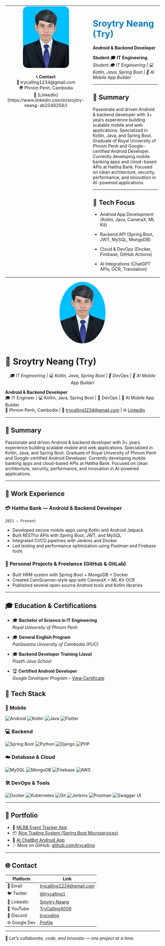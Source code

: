 <table>
  <tr>
    <td width="190" valign="top" align="center">
      <img src="trycalling.jpg" alt="Try Profile" width="150" style="border-radius: 15px;" /><br/><br/>
      <strong>📞 Contact</strong><br/>
      📧 trycalling1234@gmail.com<br/>
      🌍 Phnom Penh, Cambodia<br/>
      💼 [LinkedIn](https://www.linkedin.com/in/sroytry-neang-ab2048256/)
    </td>
    <td valign="top" style="padding-left: 20px;">

  # <span style="color:#007ACC;">Sroytry Neang (Try)</span>

  **Android & Backend Developer**  
  
  **Student 🎓 IT Engineering**  
  <em> Student 🎓 IT Engineering | 💻 Kotlin, Java, Spring Boot | 🤖 AI Mobile App Builder</em><br/>

  ---

  ## 🧠 Summary

  Passionate and driven Android & backend developer with 3+ years experience building scalable mobile and web applications. Specialized in Kotlin, Java, and Spring Boot. Graduate of Royal University of Phnom Penh and Google-certified Android Developer. Currently developing mobile banking apps and cloud-based APIs at Hattha Bank. Focused on clean architecture, security, performance, and innovation in AI-powered applications.

  ---
  
  ## 🔧 Tech Focus
  - Android App Development (Kotlin, Java, CameraX, ML Kit)
  - Backend API (Spring Boot, JWT, MySQL, MongoDB)
  - Cloud & DevOps (Docker, Firebase, GitHub Actions)
  - AI Integrations (ChatGPT APIs, OCR, Translation)

    </td>
  </tr>
</table>



<p align="center">
  <img src="trycalling.jpg" alt="Try Profile" width="150" style="border-radius: 50%;" />
</p>

# 📄 Sroytry Neang (Try)

<p align="center">
  <em>🎓 IT Engineering | 💻 Kotlin, Java, Spring Boot | 🧠 DevOps | 🤖 AI Mobile App Builder</em><br/>
</p>

**Android & Backend Developer**  
🎓 IT Engineer | 💻 Kotlin, Java, Spring Boot | 🧠 DevOps | 🤖 AI Mobile App Builder  
📍 Phnom Penh, Cambodia | 📧 trycalling1234@gmail.com | 🌐 [LinkedIn](https://www.linkedin.com/in/sroytry-neang-ab2048256/)

---

## 🧠 Summary

Passionate and driven Android & backend developer with 3+ years experience building scalable mobile and web applications. Specialized in Kotlin, Java, and Spring Boot. Graduate of Royal University of Phnom Penh and Google-certified Android Developer. Currently developing mobile banking apps and cloud-based APIs at Hattha Bank. Focused on clean architecture, security, performance, and innovation in AI-powered applications.

---

## 💼 Work Experience

### 💳 Hattha Bank — Android & Backend Developer  
`2021 – Present`  
- Developed secure mobile apps using Kotlin and Android Jetpack  
- Built RESTful APIs with Spring Boot, JWT, and MySQL  
- Integrated CI/CD pipelines with Jenkins and Docker  
- Led testing and performance optimization using Postman and Firebase tools

### 🧪 Personal Projects & Freelance (GitHub & GitLab)  
- Built HRM system with Spring Boot + MongoDB + Docker  
- Created CamScanner-style app with CameraX + ML Kit OCR  
- Published several open-source Android tools and Kotlin libraries

---

## 🎓 Education & Certifications

- 🎓 **Bachelor of Science in IT Engineering**  
  _Royal University of Phnom Penh_
  
- 🎓 **General English Program**  
  _Pańāsastra University of Cambodia (PUC)_

- 🎓 **Backend Developer Training (Java)**  
  _Piseth Java School_

- 🏆 **Certified Android Developer**  
  _Google Developer Program_ – [View Certificate](https://g.dev/trycoding)

## 🔧 Tech Stack

### 📱 Mobile  
![Android](https://img.shields.io/badge/Android-3DDC84?style=for-the-badge&logo=android&logoColor=white)
![Kotlin](https://img.shields.io/badge/Kotlin-0095D5?style=for-the-badge&logo=kotlin&logoColor=white)
![Java](https://img.shields.io/badge/Java-ED8B00?style=for-the-badge&logo=java&logoColor=white)
![Flutter](https://img.shields.io/badge/Flutter-02569B?style=for-the-badge&logo=flutter&logoColor=white)

### 💻 Backend  
![Spring Boot](https://img.shields.io/badge/Spring_Boot-6DB33F?style=for-the-badge&logo=spring-boot&logoColor=white)
![Python](https://img.shields.io/badge/Python-3776AB?style=for-the-badge&logo=python&logoColor=white)
![Django](https://img.shields.io/badge/Django-092E20?style=for-the-badge&logo=django&logoColor=white)
![PHP](https://img.shields.io/badge/PHP-777BB4?style=for-the-badge&logo=php&logoColor=white)

### ☁️ Database & Cloud  
![MySQL](https://img.shields.io/badge/MySQL-4479A1?style=for-the-badge&logo=mysql&logoColor=white)
![MongoDB](https://img.shields.io/badge/MongoDB-47A248?style=for-the-badge&logo=mongodb&logoColor=white)
![Firebase](https://img.shields.io/badge/Firebase-FFCA28?style=for-the-badge&logo=firebase&logoColor=white)
![AWS](https://img.shields.io/badge/AWS-FF9900?style=for-the-badge&logo=amazonaws&logoColor=white)

### 🛠️ DevOps & Tools  
![Docker](https://img.shields.io/badge/Docker-2496ED?style=for-the-badge&logo=docker&logoColor=white)
![Kubernetes](https://img.shields.io/badge/Kubernetes-326CE5?style=for-the-badge&logo=kubernetes&logoColor=white)
![Git](https://img.shields.io/badge/Git-F05032?style=for-the-badge&logo=git&logoColor=white)
![Jenkins](https://img.shields.io/badge/Jenkins-D24939?style=for-the-badge&logo=jenkins&logoColor=white)
![Postman](https://img.shields.io/badge/Postman-FF6C37?style=for-the-badge&logo=postman&logoColor=white)
![Swagger UI](https://img.shields.io/badge/Swagger%20UI-85EA2D?style=for-the-badge&logo=swagger&logoColor=black)

---

## 📂 Portfolio

- 📱 [MLBB Event Tracker App](https://github.com/trycalling/mlbb-tracker)
- 📦 [Rice Trading System (Spring Boot Microservices)](https://github.com/trycalling/rice-trading)
- 🤖 [AI ChatBot Android App](https://github.com/trycalling/ai-chat-app)
- ✨ More on GitHub: [github.com/trycalling](https://github.com/trycalling)

---

## 🌐 Contact

| Platform | Link |
|----------|------|
| 📧 Email | trycalling1234@gmail.com |
| 🐦 Twitter | [@trycalling1](https://twitter.com/trycalling1) |
| 💼 LinkedIn | [Sroytry Neang](https://www.linkedin.com/in/sroytry-neang-ab2048256/) |
| 🎥 YouTube | [TryCalling4009](https://www.youtube.com/c/trycalling4009) |
| 💬 Discord | [trycoding](https://discord.gg/ryk3r) |
| 🌐 Google Dev | [Profile](https://developers.google.com/profile/u/trycoding) |

---

📌 *Let’s collaborate, code, and innovate — one project at a time.*
